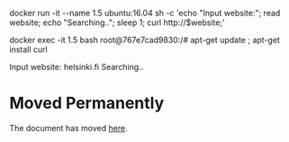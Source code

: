docker run -it --name 1.5 ubuntu:16.04 sh -c 'echo "Input website:"; read website; echo "Searching.."; sleep 1; curl http://$website;'

docker exec -it 1.5 bash
root@767e7cad9830:/# apt-get update ; apt-get install curl

Input website:
helsinki.fi
Searching..
<!DOCTYPE HTML PUBLIC "-//IETF//DTD HTML 2.0//EN">
<html><head>
<title>301 Moved Permanently</title>
</head><body>
<h1>Moved Permanently</h1>
<p>The document has moved <a href="http://www.helsinki.fi/">here</a>.</p>
</body></html>
